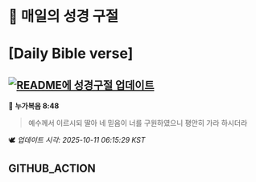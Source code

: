 # 🙏 매일의 성경 구절
# [Daily Bible verse]
## [![README에 성경구절 업데이트](https://github.com/DONGSUKA/first_test/actions/workflows/update-readme-bible.yml/badge.svg)](https://github.com/DONGSUKA/first_test/actions/workflows/update-readme-bible.yml)
<!-- START_BIBLE_VERSE -->
📖 **누가복음 8:48**
> 예수께서 이르시되 딸아 네 믿음이 너를 구원하였으니 평안히 가라 하시더라

🕊️ _업데이트 시각: 2025-10-11 06:15:29 KST_
  <!-- END_BIBLE_VERSE -->
## GITHUB_ACTION
